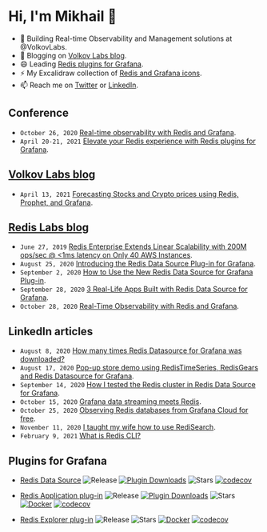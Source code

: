 # Hi, I'm Mikhail 👋

<!--
**mikhailredis/mikhailredis** is a ✨ _special_ ✨ repository because its `README.md` (this file) appears on your GitHub profile.

Here are some ideas to get you started:

- 🔭 I’m currently working on ...
- 🌱 I’m currently learning ...
- 👯 I’m looking to collaborate on ...
- 🤔 I’m looking for help with ...
- 💬 Ask me about ...
- 📫 How to reach me: ...
- 😄 Pronouns: ...
- ⚡ Fun fact: ...
-->

- 🔭 Building Real-time Observability and Management solutions at @VolkovLabs.
- 💬 Blogging on [Volkov Labs blog](https://volkovlabs.com/).
- 😄 Leading [Redis plugins for Grafana](https://redisgrafana.github.io).
- ⚡ My Excalidraw collection of [Redis and Grafana icons](https://github.com/mikhailredis/excalidraw-redis-grafana).
- 📫 Reach me on [Twitter](https://twitter.com/mikhailvolkov) or [LinkedIn](https://www.linkedin.com/in/mikhailvolkov/).

## Conference
- `October 26, 2020` [Real-time observability with Redis and Grafana](https://grafana.com/go/observabilitycon/real-time-observability-with-redis-and-grafana/).
- `April 20-21, 2021` [Elevate your Redis experience with Redis plugins for Grafana](https://redisconf.com/redisconf21/modules/85406/agenda/session/265347).

## [Volkov Labs blog](https://volkovlabs.com)
- `April 13, 2021` [Forecasting Stocks and Crypto prices using Redis, Prophet, and Grafana](https://volkovlabs.com/forecasting-stocks-and-crypto-prices-using-redis-prophet-and-grafana-b1630638d469).
 
## [Redis Labs blog](https://redislabs.com/blog/author/mikhail/)

- `June 27, 2019` [Redis Enterprise Extends Linear Scalability with 200M ops/sec @ <1ms latency on Only 40 AWS Instances](https://redislabs.com/blog/redis-enterprise-extends-linear-scalability-200m-ops-sec/).
- `August 25, 2020` [Introducing the Redis Data Source Plug-in for Grafana](https://redislabs.com/blog/introducing-the-redis-data-source-plug-in-for-grafana/).
- `September 2, 2020` [How to Use the New Redis Data Source for Grafana Plug-in](https://redislabs.com/blog/how-to-use-the-new-redis-data-source-for-grafana-plug-in/).
- `September 28, 2020` [3 Real-Life Apps Built with Redis Data Source for Grafana](https://redislabs.com/blog/3-real-life-apps-built-with-redis-data-source-for-grafana/).
- `October 28, 2020` [Real-Time Observability with Redis and Grafana](https://redislabs.com/blog/real-time-observability-with-redis-and-grafana/).

## LinkedIn articles
- `August 8, 2020` [How many times Redis Datasource for Grafana was downloaded?](https://www.linkedin.com/pulse/how-many-times-redis-datasource-grafana-downloaded-mikhail-volkov/)
- `August 17, 2020` [Pop-up store demo using RedisTimeSeries, RedisGears and Redis Datasource for Grafana](https://www.linkedin.com/pulse/pop-up-store-demo-using-redistimeseries-redisgears-redis-volkov/).
- `September 14, 2020` [How I tested the Redis cluster in Redis Data Source for Grafana](https://www.linkedin.com/pulse/how-i-tested-redis-cluster-data-source-grafana-mikhail-volkov/).
- `October 15, 2020` [Grafana data streaming meets Redis](https://www.linkedin.com/pulse/grafana-data-streaming-meets-redis-mikhail-volkov/).
- `October 25, 2020` [Observing Redis databases from Grafana Cloud for free](https://www.linkedin.com/pulse/observing-redis-databases-from-grafana-cloud-free-mikhail-volkov).
- `November 11, 2020` [I taught my wife how to use RediSearch](https://www.linkedin.com/pulse/i-taught-my-wife-how-use-redisearch-mikhail-volkov).
- `February 9, 2021` [What is Redis CLI?](https://www.linkedin.com/posts/mikhailvolkov_redis-grafana-customersuccess-activity-6765136306789081088-YA-5)

## Plugins for Grafana

- [Redis Data Source](https://github.com/RedisGrafana/grafana-redis-datasource) ![Release](https://img.shields.io/github/v/release/redisgrafana/grafana-redis-datasource.svg) [![Plugin Downloads](https://img.shields.io/badge/dynamic/json?color=green&label=downloads&query=%24.downloads&url=https%3A%2F%2Fgrafana.com%2Fapi%2Fplugins%2Fredis-datasource)](https://grafana.com/grafana/plugins/redis-datasource)
![Stars](https://img.shields.io/github/stars/RedisGrafana/grafana-redis-datasource.svg?style=social&amp;label=Star&amp;maxAge=3600)
[![codecov](https://codecov.io/gh/RedisGrafana/grafana-redis-datasource/branch/master/graph/badge.svg?token=15SIRGU8SX)](https://codecov.io/gh/RedisGrafana/grafana-redis-datasource)

- [Redis Application plug-in](https://github.com/RedisGrafana/grafana-redis-app) ![Release](https://img.shields.io/github/v/release/redisgrafana/grafana-redis-app.svg) [![Plugin Downloads](https://img.shields.io/badge/dynamic/json?color=green&label=downloads&query=%24.downloads&url=https%3A%2F%2Fgrafana.com%2Fapi%2Fplugins%2Fredis-app)](https://grafana.com/grafana/plugins/redis-app)
![Stars](https://img.shields.io/github/stars/RedisGrafana/grafana-redis-app.svg?style=social&amp;label=Star&amp;maxAge=3600)
[![Docker](https://github.com/RedisGrafana/grafana-redis-app/workflows/Docker/badge.svg)](https://github.com/orgs/RedisGrafana/packages/container/package/redis-app)
[![codecov](https://codecov.io/gh/RedisGrafana/grafana-redis-app/branch/master/graph/badge.svg?token=15SIRGU8SX)](https://codecov.io/gh/RedisGrafana/grafana-redis-app)

- [Redis Explorer plug-in](https://github.com/RedisGrafana/grafana-redis-explorer) ![Release](https://img.shields.io/github/v/release/redisgrafana/grafana-redis-explorer.svg) ![Stars](https://img.shields.io/github/stars/RedisGrafana/grafana-redis-explorer.svg?style=social&amp;label=Star&amp;maxAge=3600)
[![Docker](https://github.com/RedisGrafana/grafana-redis-explorer/workflows/Docker/badge.svg)](https://github.com/orgs/RedisGrafana/packages/container/package/redis-explorer)
[![codecov](https://codecov.io/gh/RedisGrafana/grafana-redis-explorer/branch/master/graph/badge.svg?token=15SIRGU8SX)](https://codecov.io/gh/RedisGrafana/grafana-redis-explorer)

